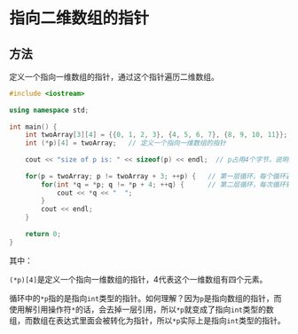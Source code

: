 # 指向二维数组的指针

## 方法

定义一个指向一维数组的指针，通过这个指针遍历二维数组。

```c++
#include <iostream>
 
using namespace std;
 
int main() {
    int twoArray[3][4] = {{0, 1, 2, 3}, {4, 5, 6, 7}, {8, 9, 10, 11}};  
    int (*p)[4] = twoArray;   // 定义一个指向一维数组的指针
 
    cout << "size of p is: " << sizeof(p) << endl;  // p占用4个字节，说明其是一个指针
 
    for(p = twoArray; p != twoArray + 3; ++p) {   // 第一层循环，每个循环遍历一行元素
        for(int *q = *p; q != *p + 4; ++q) {      // 第二层循环，每次循环输出一个元素
            cout << *q << "  ";
        }
        cout << endl;
    }
 
    return 0;
}
```

其中：

`(*p)[4]`是定义一个指向一维数组的指针，4代表这个一维数组有四个元素。

循环中的`*p`指的是指向`int`类型的指针。如何理解？因为`p`是指向数组的指针，而使用解引用操作符`*`的话，会去掉一层引用，所以`*p`就变成了指向`int`类型的数组，而数组在表达式里面会被转化为指针，所以`*p`实际上是指向`int`类型的指针。